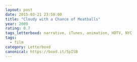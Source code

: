 ```yaml
---
layout: post 
date: 2015-03-21 23:59:00
title: "Cloudy with a Chance of Meatballs"
year: 2009
rating: 0.7
tags_letterboxd: narrative, iTunes, animation, HDTV, NYC
tags:
  - film
category: Letterboxd
canonical: https://boxd.it/5pISB
---
```

